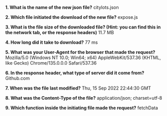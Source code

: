 
**1. What is the name of the new json file?**
citylots.json

**2. Which file initiated the download of the new file?**
expose.js

**3. What is the file size of the downloaded file? (Hint: you can find this in the network tab, or the response headers)**
11.7 MB

**4. How long did it take to download?**
77 ms
 
**5. What was your User-Agent for the browser that made the request?**
Mozilla/5.0 (Windows NT 10.0; Win64; x64) AppleWebKit/537.36 (KHTML, like Gecko) Chrome/135.0.0.0 Safari/537.36

**6. In the response header, what type of server did it come from?**
Github.com

**7. When was the file last modified?**
Thu, 15 Sep 2022 22:44:30 GMT

**8. What was the Content-Type of the file?**
application/json; charset=utf-8

**9. Which function inside the initiating file made the request?**
fetchData
